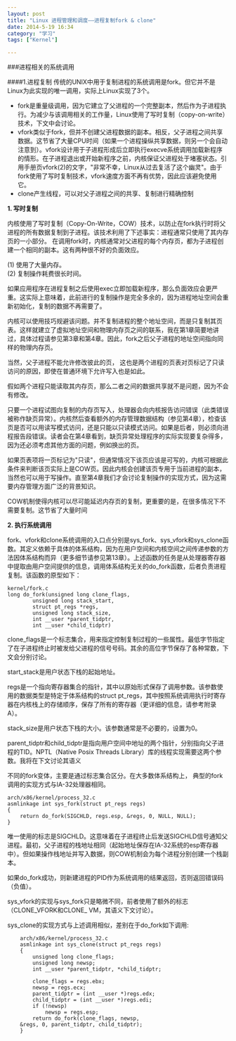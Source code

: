 ```yaml
---
layout: post
title: "Linux 进程管理和调度——进程复制fork & clone"
date: 2014-5-19 16:34
category: "学习"
tags: ["Kernel"]

---
```


###进程相关的系统调用

####1.进程复制
传统的UNIX中用于复制进程的系统调用是fork。但它并不是Linux为此实现的唯一调用，实际上Linux实现了3个。

- fork是重量级调用，因为它建立了父进程的一个完整副本，然后作为子进程执行。为减少与该调用相关的工作量，Linux使用了写时复制（copy-on-write）技术，下文中会讨论。
- vfork类似于fork，但并不创建父进程数据的副本。相反，父子进程之间共享数据。这节省了大量CPU时间（如果一个进程操纵共享数据，则另一个会自动注意到）。vfork设计用于子进程形成后立即执行execve系统调用加载新程序的情形。在子进程退出或开始新程序之前，内核保证父进程处于堵塞状态。引用手册页vfork(2)的文字，"非常不幸，Linux从过去复活了这个幽灵"。由于fork使用了写时复制技术，vfork速度方面不再有优势，因此应该避免使用它。
- clone产生线程，可以对父子进程之间的共享、复制进行精确控制

__1. 写时复制__

内核使用了写时复制（Copy-On-Write，COW）技术，以防止在fork执行时将父进程的所有数据复制到子进程。该技术利用了下述事实：进程通常只使用了其内存页的一小部分。 在调用fork时，内核通常对父进程的每个内存页，都为子进程创建一个相同的副本。这有两种很不好的负面效应。

(1) 使用了大量内存。                            
(2) 复制操作耗费很长时间。                                            

如果应用程序在进程复制之后使用exec立即加载新程序，那么负面效应会更严重。这实际上意味着，此前进行的复制操作是完全多余的，因为进程地址空间会重新初始化，复制的数据不再需要了。

内核可以使用技巧规避该问题。并不复制进程的整个地址空间，而是只复制其页表。这样就建立了虚拟地址空间和物理内存页之间的联系，我在第1章简要地讲过，具体过程请参见第3章和第4章。因此，fork之后父子进程的地址空间指向同样的物理内存页。                                           

当然，父子进程不能允许修改彼此的页， 这也是两个进程的页表对页标记了只读访问的原因，即使在普通环境下允许写入也是如此。                             

假如两个进程只能读取其内存页，那么二者之间的数据共享就不是问题，因为不会有修改。                                            

只要一个进程试图向复制的内存页写入，处理器会向内核报告访问错误（此类错误被称作缺页异常）。内核然后查看额外的内存管理数据结构（参见第4章），检查该页是否可以用读写模式访问，还是只能以只读模式访问。如果是后者，则必须向进程报告段错误。读者会在第4章看到，缺页异常处理程序的实际实现要复杂得多，因为还必须考虑其他方面的问题，例如换出的页。                                                    

如果页表项将一页标记为"只读"，但通常情况下该页应该是可写的，内核可根据此条件来判断该页实际上是COW页。因此内核会创建该页专用于当前进程的副本，当然也可以用于写操作。直至第4章我们才会讨论复制操作的实现方式，因为这需要内存管理方面广泛的背景知识。                                                

COW机制使得内核可以尽可能延迟内存页的复制，更重要的是，在很多情况下不需要复制。这节省了大量时间                  

__2. 执行系统调用__

fork、vfork和clone系统调用的入口点分别是sys_fork、sys_vfork和sys_clone函数。其定义依赖于具体的体系结构，因为在用户空间和内核空间之间传递参数的方法因体系结构而异（更多细节请参见第13章）。上述函数的任务是从处理器寄存器中提取由用户空间提供的信息，调用体系结构无关的do_fork函数，后者负责进程复制。该函数的原型如下：

	kernel/fork.c  
	long do_fork(unsigned long clone_flags,  
		    unsigned long stack_start,  
			struct pt_regs *regs,  
			unsigned long stack_size,  
			int __user *parent_tidptr,  
			int __user *child_tidptr)
			
clone_flags是一个标志集合，用来指定控制复制过程的一些属性。最低字节指定了在子进程终止时被发给父进程的信号号码。其余的高位字节保存了各种常数，下文会分别讨论。

start_stack是用户状态下栈的起始地址。             

regs是一个指向寄存器集合的指针，其中以原始形式保存了调用参数。该参数使用的数据类型是特定于体系结构的struct pt_regs，其中按照系统调用执行时寄存器在内核栈上的存储顺序，保存了所有的寄存器（更详细的信息，请参考附录A）。            

stack_size是用户状态下栈的大小。该参数通常是不必要的，设置为0。               

parent_tidptr和child_tidptr是指向用户空间中地址的两个指针，分别指向父子进程的TID。NPTL（Native Posix Threads Library）库的线程实现需要这两个参数。我将在下文讨论其语义    

不同的fork变体，主要是通过标志集合区分。在大多数体系结构上， 典型的fork调用的实现方式与IA-32处理器相同。

	arch/x86/kernel/process_32.c  
	asmlinkage int sys_fork(struct pt_regs regs)  
	{  
		return do_fork(SIGCHLD, regs.esp, &regs, 0, NULL, NULL);  
	} 

唯一使用的标志是SIGCHLD。这意味着在子进程终止后发送SIGCHLD信号通知父进程。最初，父子进程的栈地址相同（起始地址保存在IA-32系统的esp寄存器中）。但如果操作栈地址并写入数据，则COW机制会为每个进程分别创建一个栈副本。

如果do_fork成功，则新建进程的PID作为系统调用的结果返回，否则返回错误码（负值）。

sys_vfork的实现与sys_fork只是略微不同，前者使用了额外的标志（CLONE_VFORK和CLONE_ VM，其语义下文讨论）。

sys_clone的实现方式与上述调用相似，差别在于do_fork如下调用:                  

	    arch/x86/kernel/process_32.c  
	    asmlinkage int sys_clone(struct pt_regs regs)  
	    {  
		    unsigned long clone_flags;  
		    unsigned long newsp;  
		    int __user *parent_tidptr, *child_tidptr;  
	    
		    clone_flags = regs.ebx;  
		    newsp = regs.ecx;  
		    parent_tidptr = (int __user *)regs.edx;  
		    child_tidptr = (int __user *)regs.edi;  
		    if (!newsp)  
			    newsp = regs.esp;  
		    return do_fork(clone_flags, newsp, 
	    &regs, 0, parent_tidptr, child_tidptr);  
	    } 


                



